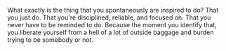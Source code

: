  What exactly is the thing that you spontaneously are inspired to do? That you just do. That you're disciplined, reliable, and focused on. That you never have to be reminded to do. Because the moment you identify that, you liberate yourself from a hell of a lot of outside baggage and burden trying to be somebody or not.